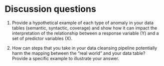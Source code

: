 # Discussion questions

1. Provide a hypothetical example of each type of anomaly in your data tables (semantic, syntactic, coverage) and show how it can impact the interpretation of the relationship between a response variable (Y) and a set of predictor variables (X). 

2. How can steps that you take in your data cleansing pipeline potentially harm the mapping between the “real world” and your data table? Provide a specific example to illustrate your answer.
